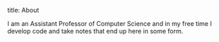 title: About

I am an Assistant Professor of Computer Science and in my free time I develop code and take notes that end up here in some form.

